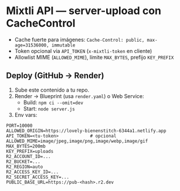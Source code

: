 # Mixtli API — server-upload con CacheControl
- Cache fuerte para imágenes: `Cache-Control: public, max-age=31536000, immutable`
- Token opcional via `API_TOKEN` (`x-mixtli-token` en cliente)
- Allowlist MIME (`ALLOWED_MIME`), límite `MAX_BYTES`, prefijo `KEY_PREFIX`

## Deploy (GitHub → Render)
1) Sube este contenido a tu repo.
2) Render → Blueprint (usa `render.yaml`) o Web Service:
   - Build: `npm ci --omit=dev`
   - Start: `node server.js`
3) Env vars:
```
PORT=10000
ALLOWED_ORIGIN=https://lovely-bienenstitch-6344a1.netlify.app
API_TOKEN=<tu-token>            # opcional
ALLOWED_MIME=image/jpeg,image/png,image/webp,image/gif
MAX_BYTES=200mb
KEY_PREFIX=uploads
R2_ACCOUNT_ID=...
R2_BUCKET=...
R2_REGION=auto
R2_ACCESS_KEY_ID=...
R2_SECRET_ACCESS_KEY=...
PUBLIC_BASE_URL=https://pub-<hash>.r2.dev
```
